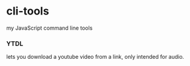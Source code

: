 # cli-tools
my JavaScript command line tools 

### YTDL
lets you download a youtube video from a link, only intended for audio.
